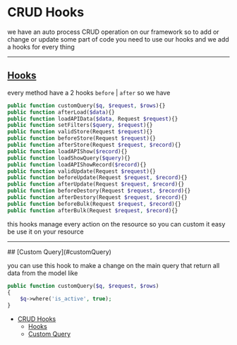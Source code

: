 # CRUD Hooks

we have an auto process CRUD operation on our framework so to add or change or update some part of code you need to use our hooks and we add a hooks for every thing


<hr>

<a name="hooks"></a>

## [Hooks](#hooks)

every method have a 2 hooks `before` | `after` so we have

```php
public function customQuery($q, $request, $rows){}
public function afterLoad($data){}
public function loadAPIData($data, Request $request){}
public function setFilters($query, $request){}
public function validStore(Request $request){}
public function beforeStore(Request $request){}
public function afterStore(Request $request, $record){}
public function loadAPIShow($record){}
public function loadShowQuery($query){}
public function loadAPIShowRecord($record){}
public function validUpdate(Request $request){}
public function beforeUpdate(Request $request, $record){}
public function afterUpdate(Request $request, $record){}
public function beforeDestory(Request $request, $record){}
public function afterDestory(Request $request, $record){}
public function beforeBulk(Request $request, $record){}
public function afterBulk(Request $request, $record){}
```

this hooks manage every action on the resource so you can custom it easy be use it on your resource


<hr>
<a name="customQuery"></a>
## [Custom Query](#customQuery)

you can use this hook to make a change on the main query that return all data from the model like


```php 
public function customQuery($q, $request, $rows)
{
    $q->where('is_active', true);
}
```

- [CRUD Hooks](#crud-hooks)
  - [Hooks](#hooks)
  - [Custom Query](#customQuery)
